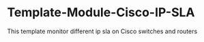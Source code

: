 # Template-Module-Cisco-IP-SLA
This template monitor different ip sla on Cisco switches and routers
